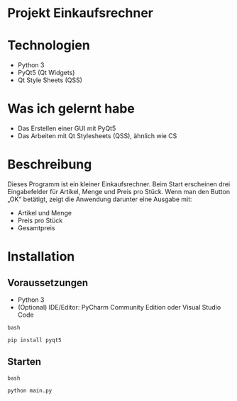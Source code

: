 # Projekt Einkaufsrechner

# Technologien
- Python 3
- PyQt5 (Qt Widgets)
- Qt Style Sheets (QSS)


# Was ich gelernt habe
- Das Erstellen einer GUI mit PyQt5
- Das Arbeiten mit Qt Stylesheets (QSS), ähnlich wie CS
# Beschreibung

Dieses Programm ist ein kleiner Einkaufsrechner.
Beim Start erscheinen drei Eingabefelder für Artikel, Menge und Preis pro Stück.
Wenn man den Button „OK“ betätigt, zeigt die Anwendung darunter eine Ausgabe mit:
- Artikel und Menge
- Preis pro Stück
- Gesamtpreis



# Installation 
## Voraussetzungen
- Python 3
- (Optional) IDE/Editor: PyCharm Community Edition oder Visual Studio Code


````
bash

pip install pyqt5
````
## Starten
````
bash

python main.py
````
